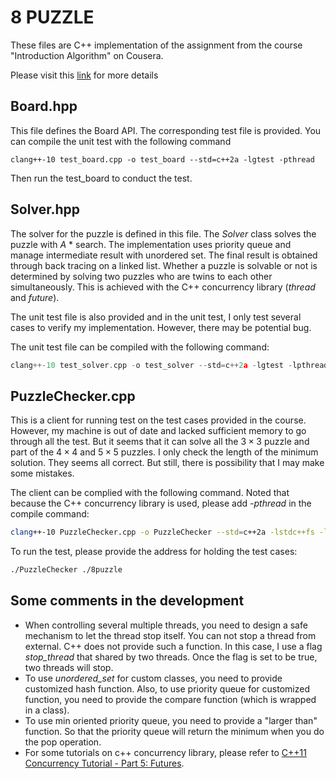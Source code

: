 # 8 PUZZLE

These files are C++ implementation of the assignment from the course "Introduction Algorithm" on Cousera.

Please visit this [link](https://coursera.cs.princeton.edu/algs4/assignments/collinear/specification.php) for more details

## Board.hpp

This file defines the Board API. The corresponding test file is provided. You can compile the unit test with the following command

```
clang++-10 test_board.cpp -o test_board --std=c++2a -lgtest -pthread
```

Then run the test_board to conduct the test.



## Solver.hpp

The solver for the puzzle is defined in this file.  The *Solver* class solves the puzzle with *A* * search. The implementation uses priority queue and manage intermediate result with unordered set. The final result is obtained through back tracing on a linked list.  Whether a puzzle is solvable or not is determined by solving two puzzles who are twins to each other simultaneously.  This is achieved with the C++ concurrency library (*thread* and *future*).

The unit test file is also provided and in the unit test, I only test several cases to verify my implementation. However, there may be potential bug.

The unit test file  can be compiled with the following command:

```c++
clang++-10 test_solver.cpp -o test_solver --std=c++2a -lgtest -lpthread
```



## PuzzleChecker.cpp

This is a client for running test on the test cases provided in the course. However, my machine is out of date and lacked sufficient memory to go through all the test. But it seems that it can solve all the $3 \times 3$ puzzle and part of the $4 \times 4$ and $5 \times 5$ puzzles. I only check the length of the minimum solution. They seems all correct. But still, there is possibility that I may make some mistakes.

The client can be complied with the following command. Noted that because the C++ concurrency library is used, please add *-pthread* in the compile command:

```bash
clang++-10 PuzzleChecker.cpp -o PuzzleChecker --std=c++2a -lstdc++fs -lpthread
```

To run the test, please provide the address for holding the test cases:

```bash
./PuzzleChecker ./8puzzle
```



## Some comments in the development

- When controlling several multiple threads, you need to design a safe mechanism to let the thread stop itself. You can not stop a thread from external. C++ does not provide such a function. In this case, I use a flag *stop_thread* that shared by two threads. Once the flag is set to be true, two threads will stop.
- To use *unordered_set* for custom classes, you need to provide customized hash function. Also, to use priority queue for customized function, you need to provide the compare function (which is wrapped in a class).
- To use min oriented priority queue, you need to provide a "larger than" function. So that the priority queue will return the minimum when you do the pop operation.
- For some tutorials on c++ concurrency library, please refer to [C++11 Concurrency Tutorial - Part 5: Futures](https://baptiste-wicht.com/posts/2017/09/cpp11-concurrency-tutorial-futures.html). 

